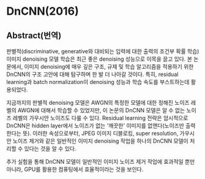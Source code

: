 # DnCNN\(2016\)

## Abstract\(번역\)

판별적\(discriminative, generative와 대비되는 입력에 대한 출력의 조건부 확률 학습\)이미지 denoising 모델 학습은 최근 좋은 denoising 성능으로 이목을 끌고 있다. 본 논문에서, 이미지 denoising에 매우 깊은 구조, 규제 및 학습 알고리즘을 적용하기 위한 DnCNN의 구조 고안에 대해 탐구하며 한 발 더 나아갈 것이다. 특히, residual learning과 batch normalization이 denoising 성능과 학습 속도를 부스트하는데 활용되었다.

지금까지의 판별적 denoising 모델은 AWGN의 특정한 모델에 대한 정해진 노이즈 레벨의 AWGN에 대해서 학습할 수 있었지만, 이 논문의 DnCNN 모델은 알 수 없는 노이즈 레벨의 가우시안 노이즈도 다룰 수 있다. Residual learning 전략은 암시적으로 DnCNN은 hidden layer에서 노이즈가 없는 '깨끗한' 이미지를 없앤다\(노이즈만 출력한다는 뜻\). 이러한 속성으로부터, JPEG 이미지 디블로킹, super resolution, 가우시안 노이즈 제거와 같은 일반적인 이미지 denoising 작업을 하나의 DnCNN 모델이 처리할 수 있다는 것을 알 수 있다.

추가 실험을 통해 DnCNN 모델이 일반적인 이미지 노이즈 제거 작업에 효과적일 뿐만 아니라, GPU를 활용한 컴퓨팅에서 효율적이라는 것을 보인다.

